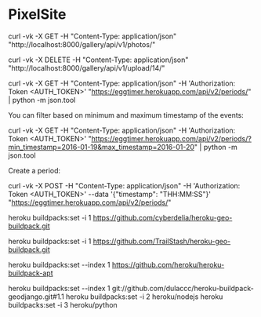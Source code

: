 # PixelSite
curl -vk -X GET -H "Content-Type: application/json" "http://localhost:8000/gallery/api/v1/photos/"

curl -vk -X DELETE -H "Content-Type: application/json" "http://localhost:8000/gallery/api/v1/upload/14/"

curl -vk -X GET -H "Content-Type: application/json" -H 'Authorization: Token <AUTH_TOKEN>' "https://eggtimer.herokuapp.com/api/v2/periods/" | python -m json.tool

You can filter based on minimum and maximum timestamp of the events:

curl -vk -X GET -H "Content-Type: application/json" -H 'Authorization: Token <AUTH_TOKEN>' "https://eggtimer.herokuapp.com/api/v2/periods/?min_timestamp=2016-01-19&max_timestamp=2016-01-20" | python -m json.tool

Create a period:

curl -vk -X POST -H "Content-Type: application/json" -H 'Authorization: Token <AUTH_TOKEN>' --data '{"timestamp": "THH:MM:SS"}' "https://eggtimer.herokuapp.com/api/v2/periods/"

heroku buildpacks:set -i 1 https://github.com/cyberdelia/heroku-geo-buildpack.git

heroku buildpacks:set -i 1 https://github.com/TrailStash/heroku-geo-buildpack.git

heroku buildpacks:set --index 1 https://github.com/heroku/heroku-buildpack-apt


heroku buildpacks:set --index 1 git://github.com/dulaccc/heroku-buildpack-geodjango.git#1.1
heroku buildpacks:set -i 2 heroku/nodejs
heroku buildpacks:set -i 3 heroku/python